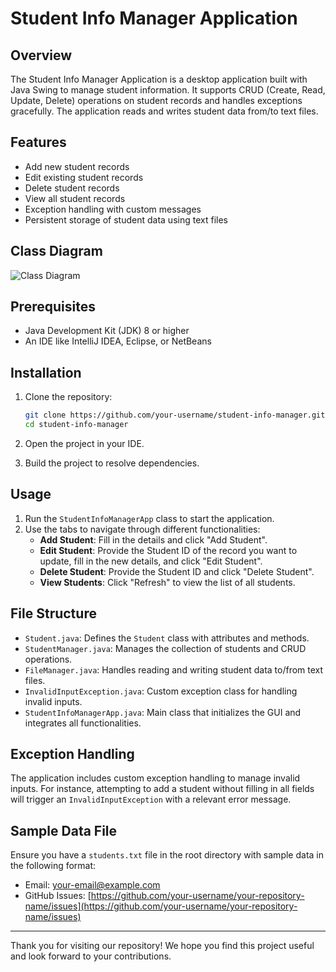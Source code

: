 # Student Info Manager Application

## Overview
The Student Info Manager Application is a desktop application built with Java Swing to manage student information. It supports CRUD (Create, Read, Update, Delete) operations on student records and handles exceptions gracefully. The application reads and writes student data from/to text files.

## Features
- Add new student records
- Edit existing student records
- Delete student records
- View all student records
- Exception handling with custom messages
- Persistent storage of student data using text files

## Class Diagram
![Class Diagram](class_diagram.png)

## Prerequisites
- Java Development Kit (JDK) 8 or higher
- An IDE like IntelliJ IDEA, Eclipse, or NetBeans

## Installation
1. Clone the repository:
    ```bash
    git clone https://github.com/your-username/student-info-manager.git
    cd student-info-manager
    ```

2. Open the project in your IDE.

3. Build the project to resolve dependencies.

## Usage
1. Run the `StudentInfoManagerApp` class to start the application.
2. Use the tabs to navigate through different functionalities:
    - **Add Student**: Fill in the details and click "Add Student".
    - **Edit Student**: Provide the Student ID of the record you want to update, fill in the new details, and click "Edit Student".
    - **Delete Student**: Provide the Student ID and click "Delete Student".
    - **View Students**: Click "Refresh" to view the list of all students.

## File Structure
- `Student.java`: Defines the `Student` class with attributes and methods.
- `StudentManager.java`: Manages the collection of students and CRUD operations.
- `FileManager.java`: Handles reading and writing student data to/from text files.
- `InvalidInputException.java`: Custom exception class for handling invalid inputs.
- `StudentInfoManagerApp.java`: Main class that initializes the GUI and integrates all functionalities.

## Exception Handling
The application includes custom exception handling to manage invalid inputs. For instance, attempting to add a student without filling in all fields will trigger an `InvalidInputException` with a relevant error message.

## Sample Data File
Ensure you have a `students.txt` file in the root directory with sample data in the following format:

- Email: [your-email@example.com](mailto:your-email@example.com)
- GitHub Issues: [https://github.com/your-username/your-repository-name/issues](https://github.com/your-username/your-repository-name/issues)

---

Thank you for visiting our repository! We hope you find this project useful and look forward to your contributions.
